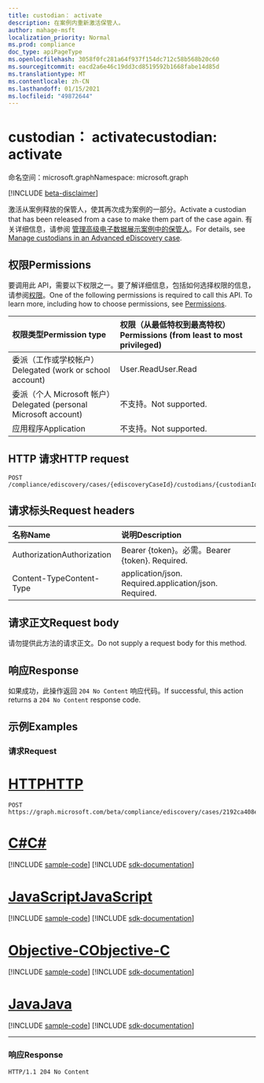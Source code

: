 ```yaml
---
title: custodian： activate
description: 在案例内重新激活保管人。
author: mahage-msft
localization_priority: Normal
ms.prod: compliance
doc_type: apiPageType
ms.openlocfilehash: 3058f0fc281a64f937f154dc712c58b568b20c60
ms.sourcegitcommit: eacd2a6e46c19dd3cd8519592b1668fabe14d85d
ms.translationtype: MT
ms.contentlocale: zh-CN
ms.lasthandoff: 01/15/2021
ms.locfileid: "49872644"
---
```

# <a name="custodian-activate"></a><span data-ttu-id="cd50e-103">custodian： activate</span><span class="sxs-lookup"><span data-stu-id="cd50e-103">custodian: activate</span></span>

<span data-ttu-id="cd50e-104">命名空间：microsoft.graph</span><span class="sxs-lookup"><span data-stu-id="cd50e-104">Namespace: microsoft.graph</span></span>

[!INCLUDE [beta-disclaimer](../../includes/beta-disclaimer.md)]

<span data-ttu-id="cd50e-105">激活从案例释放的保管人，使其再次成为案例的一部分。</span><span class="sxs-lookup"><span data-stu-id="cd50e-105">Activate a custodian that has been released from a case to make them part of the case again.</span></span> <span data-ttu-id="cd50e-106">有关详细信息，请参阅 [管理高级电子数据展示案例中的保管人](/microsoft-365/compliance/manage-new-custodians#re-activate-custodian)。</span><span class="sxs-lookup"><span data-stu-id="cd50e-106">For details, see [Manage custodians in an Advanced eDiscovery case](/microsoft-365/compliance/manage-new-custodians#re-activate-custodian).</span></span>

## <a name="permissions"></a><span data-ttu-id="cd50e-107">权限</span><span class="sxs-lookup"><span data-stu-id="cd50e-107">Permissions</span></span>

<span data-ttu-id="cd50e-p102">要调用此 API，需要以下权限之一。要了解详细信息，包括如何选择权限的信息，请参阅[权限](/graph/permissions-reference)。</span><span class="sxs-lookup"><span data-stu-id="cd50e-p102">One of the following permissions is required to call this API. To learn more, including how to choose permissions, see [Permissions](/graph/permissions-reference).</span></span>

|<span data-ttu-id="cd50e-110">权限类型</span><span class="sxs-lookup"><span data-stu-id="cd50e-110">Permission type</span></span>|<span data-ttu-id="cd50e-111">权限（从最低特权到最高特权）</span><span class="sxs-lookup"><span data-stu-id="cd50e-111">Permissions (from least to most privileged)</span></span>|
|:---|:---|
|<span data-ttu-id="cd50e-112">委派（工作或学校帐户）</span><span class="sxs-lookup"><span data-stu-id="cd50e-112">Delegated (work or school account)</span></span>|<span data-ttu-id="cd50e-113">User.Read</span><span class="sxs-lookup"><span data-stu-id="cd50e-113">User.Read</span></span>|
|<span data-ttu-id="cd50e-114">委派（个人 Microsoft 帐户）</span><span class="sxs-lookup"><span data-stu-id="cd50e-114">Delegated (personal Microsoft account)</span></span>|<span data-ttu-id="cd50e-115">不支持。</span><span class="sxs-lookup"><span data-stu-id="cd50e-115">Not supported.</span></span>|
|<span data-ttu-id="cd50e-116">应用程序</span><span class="sxs-lookup"><span data-stu-id="cd50e-116">Application</span></span>|<span data-ttu-id="cd50e-117">不支持。</span><span class="sxs-lookup"><span data-stu-id="cd50e-117">Not supported.</span></span>|

## <a name="http-request"></a><span data-ttu-id="cd50e-118">HTTP 请求</span><span class="sxs-lookup"><span data-stu-id="cd50e-118">HTTP request</span></span>

<!-- {
  "blockType": "ignored"
}
-->

``` http
POST /compliance/ediscovery/cases/{ediscoveryCaseId}/custodians/{custodianId}/activate
```

## <a name="request-headers"></a><span data-ttu-id="cd50e-119">请求标头</span><span class="sxs-lookup"><span data-stu-id="cd50e-119">Request headers</span></span>

|<span data-ttu-id="cd50e-120">名称</span><span class="sxs-lookup"><span data-stu-id="cd50e-120">Name</span></span>|<span data-ttu-id="cd50e-121">说明</span><span class="sxs-lookup"><span data-stu-id="cd50e-121">Description</span></span>|
|:---|:---|
|<span data-ttu-id="cd50e-122">Authorization</span><span class="sxs-lookup"><span data-stu-id="cd50e-122">Authorization</span></span>|<span data-ttu-id="cd50e-p103">Bearer {token}。必需。</span><span class="sxs-lookup"><span data-stu-id="cd50e-p103">Bearer {token}. Required.</span></span>|
|<span data-ttu-id="cd50e-125">Content-Type</span><span class="sxs-lookup"><span data-stu-id="cd50e-125">Content-Type</span></span>|<span data-ttu-id="cd50e-p104">application/json. Required.</span><span class="sxs-lookup"><span data-stu-id="cd50e-p104">application/json. Required.</span></span>|

## <a name="request-body"></a><span data-ttu-id="cd50e-128">请求正文</span><span class="sxs-lookup"><span data-stu-id="cd50e-128">Request body</span></span>

<span data-ttu-id="cd50e-129">请勿提供此方法的请求正文。</span><span class="sxs-lookup"><span data-stu-id="cd50e-129">Do not supply a request body for this method.</span></span>

## <a name="response"></a><span data-ttu-id="cd50e-130">响应</span><span class="sxs-lookup"><span data-stu-id="cd50e-130">Response</span></span>

<span data-ttu-id="cd50e-131">如果成功，此操作返回 `204 No Content` 响应代码。</span><span class="sxs-lookup"><span data-stu-id="cd50e-131">If successful, this action returns a `204 No Content` response code.</span></span>

## <a name="examples"></a><span data-ttu-id="cd50e-132">示例</span><span class="sxs-lookup"><span data-stu-id="cd50e-132">Examples</span></span>

### <a name="request"></a><span data-ttu-id="cd50e-133">请求</span><span class="sxs-lookup"><span data-stu-id="cd50e-133">Request</span></span>


# <a name="http"></a>[<span data-ttu-id="cd50e-134">HTTP</span><span class="sxs-lookup"><span data-stu-id="cd50e-134">HTTP</span></span>](#tab/http)
<!-- {
  "blockType": "request",
  "name": "custodian_activate"
}
-->

``` http
POST https://graph.microsoft.com/beta/compliance/ediscovery/cases/2192ca408ea2410eba3bec8ae873be6b/custodians/45454331323337443946343043464239/activate
```
# <a name="c"></a>[<span data-ttu-id="cd50e-135">C#</span><span class="sxs-lookup"><span data-stu-id="cd50e-135">C#</span></span>](#tab/csharp)
[!INCLUDE [sample-code](../includes/snippets/csharp/custodian-activate-csharp-snippets.md)]
[!INCLUDE [sdk-documentation](../includes/snippets/snippets-sdk-documentation-link.md)]

# <a name="javascript"></a>[<span data-ttu-id="cd50e-136">JavaScript</span><span class="sxs-lookup"><span data-stu-id="cd50e-136">JavaScript</span></span>](#tab/javascript)
[!INCLUDE [sample-code](../includes/snippets/javascript/custodian-activate-javascript-snippets.md)]
[!INCLUDE [sdk-documentation](../includes/snippets/snippets-sdk-documentation-link.md)]

# <a name="objective-c"></a>[<span data-ttu-id="cd50e-137">Objective-C</span><span class="sxs-lookup"><span data-stu-id="cd50e-137">Objective-C</span></span>](#tab/objc)
[!INCLUDE [sample-code](../includes/snippets/objc/custodian-activate-objc-snippets.md)]
[!INCLUDE [sdk-documentation](../includes/snippets/snippets-sdk-documentation-link.md)]

# <a name="java"></a>[<span data-ttu-id="cd50e-138">Java</span><span class="sxs-lookup"><span data-stu-id="cd50e-138">Java</span></span>](#tab/java)
[!INCLUDE [sample-code](../includes/snippets/java/custodian-activate-java-snippets.md)]
[!INCLUDE [sdk-documentation](../includes/snippets/snippets-sdk-documentation-link.md)]

---


### <a name="response"></a><span data-ttu-id="cd50e-139">响应</span><span class="sxs-lookup"><span data-stu-id="cd50e-139">Response</span></span>

<!-- {
  "blockType": "response",
  "truncated": true
}
-->

``` http
HTTP/1.1 204 No Content
```

